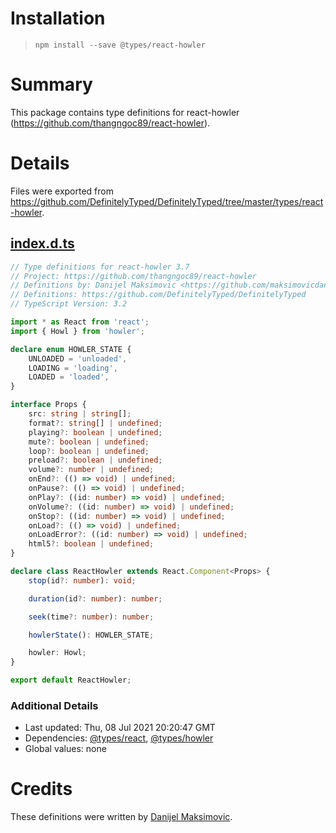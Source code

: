 # Installation
> `npm install --save @types/react-howler`

# Summary
This package contains type definitions for react-howler (https://github.com/thangngoc89/react-howler).

# Details
Files were exported from https://github.com/DefinitelyTyped/DefinitelyTyped/tree/master/types/react-howler.
## [index.d.ts](https://github.com/DefinitelyTyped/DefinitelyTyped/tree/master/types/react-howler/index.d.ts)
````ts
// Type definitions for react-howler 3.7
// Project: https://github.com/thangngoc89/react-howler
// Definitions by: Danijel Maksimovic <https://github.com/maksimovicdanijel>
// Definitions: https://github.com/DefinitelyTyped/DefinitelyTyped
// TypeScript Version: 3.2

import * as React from 'react';
import { Howl } from 'howler';

declare enum HOWLER_STATE {
    UNLOADED = 'unloaded',
    LOADING = 'loading',
    LOADED = 'loaded',
}

interface Props {
    src: string | string[];
    format?: string[] | undefined;
    playing?: boolean | undefined;
    mute?: boolean | undefined;
    loop?: boolean | undefined;
    preload?: boolean | undefined;
    volume?: number | undefined;
    onEnd?: (() => void) | undefined;
    onPause?: (() => void) | undefined;
    onPlay?: ((id: number) => void) | undefined;
    onVolume?: ((id: number) => void) | undefined;
    onStop?: ((id: number) => void) | undefined;
    onLoad?: (() => void) | undefined;
    onLoadError?: ((id: number) => void) | undefined;
    html5?: boolean | undefined;
}

declare class ReactHowler extends React.Component<Props> {
    stop(id?: number): void;

    duration(id?: number): number;

    seek(time?: number): number;

    howlerState(): HOWLER_STATE;

    howler: Howl;
}

export default ReactHowler;

````

### Additional Details
 * Last updated: Thu, 08 Jul 2021 20:20:47 GMT
 * Dependencies: [@types/react](https://npmjs.com/package/@types/react), [@types/howler](https://npmjs.com/package/@types/howler)
 * Global values: none

# Credits
These definitions were written by [Danijel Maksimovic](https://github.com/maksimovicdanijel).
